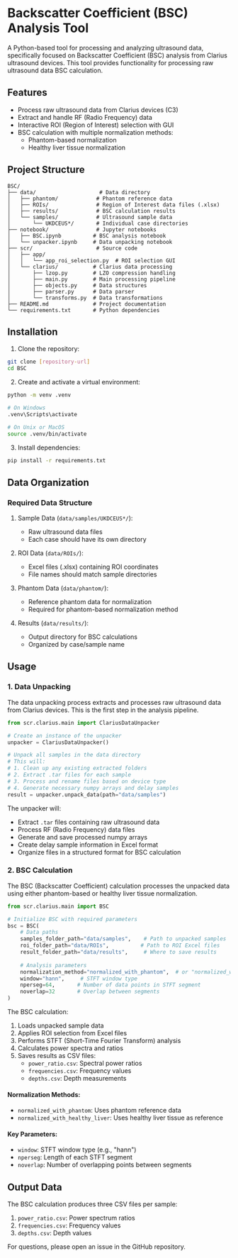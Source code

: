 # Backscatter Coefficient (BSC) Analysis Tool

A Python-based tool for processing and analyzing ultrasound data, specifically focused on Backscatter Coefficient (BSC) analysis from Clarius ultrasound devices. This tool provides functionality for processing raw ultrasound data BSC calculation.

## Features

- Process raw ultrasound data from Clarius devices (C3)
- Extract and handle RF (Radio Frequency) data
- Interactive ROI (Region of Interest) selection with GUI
- BSC calculation with multiple normalization methods:
  - Phantom-based normalization
  - Healthy liver tissue normalization


## Project Structure

```
BSC/
├── data/                    # Data directory
│   ├── phantom/            # Phantom reference data
│   ├── ROIs/               # Region of Interest data files (.xlsx)
│   ├── results/            # BSC calculation results
│   └── samples/            # Ultrasound sample data
│       └── UKDCEUS*/       # Individual case directories
├── notebook/               # Jupyter notebooks
│   ├── BSC.ipynb          # BSC analysis notebook
│   └── unpacker.ipynb     # Data unpacking notebook
├── scr/                    # Source code
│   ├── app/
│   │   └── app_roi_selection.py  # ROI selection GUI
│   └── clarius/           # Clarius data processing
│       ├── lzop.py        # LZO compression handling
│       ├── main.py        # Main processing pipeline
│       ├── objects.py     # Data structures
│       ├── parser.py      # Data parser
│       └── transforms.py  # Data transformations
├── README.md              # Project documentation
└── requirements.txt       # Python dependencies
```

## Installation

1. Clone the repository:
```bash
git clone [repository-url]
cd BSC
```

2. Create and activate a virtual environment:
```bash
python -m venv .venv

# On Windows
.venv\Scripts\activate

# On Unix or MacOS
source .venv/bin/activate
```

3. Install dependencies:
```bash
pip install -r requirements.txt
```

## Data Organization

### Required Data Structure

1. Sample Data (`data/samples/UKDCEUS*/`):
   - Raw ultrasound data files
   - Each case should have its own directory

2. ROI Data (`data/ROIs/`):
   - Excel files (.xlsx) containing ROI coordinates
   - File names should match sample directories

3. Phantom Data (`data/phantom/`):
   - Reference phantom data for normalization
   - Required for phantom-based normalization method

4. Results (`data/results/`):
   - Output directory for BSC calculations
   - Organized by case/sample name

## Usage

### 1. Data Unpacking

The data unpacking process extracts and processes raw ultrasound data from Clarius devices. This is the first step in the analysis pipeline.

```python
from scr.clarius.main import ClariusDataUnpacker

# Create an instance of the unpacker
unpacker = ClariusDataUnpacker()

# Unpack all samples in the data directory
# This will:
# 1. Clean up any existing extracted folders
# 2. Extract .tar files for each sample
# 3. Process and rename files based on device type
# 4. Generate necessary numpy arrays and delay samples
result = unpacker.unpack_data(path="data/samples")
```

The unpacker will:
- Extract `.tar` files containing raw ultrasound data
- Process RF (Radio Frequency) data files
- Generate and save processed numpy arrays
- Create delay sample information in Excel format
- Organize files in a structured format for BSC calculation

### 2. BSC Calculation

The BSC (Backscatter Coefficient) calculation processes the unpacked data using either phantom-based or healthy liver tissue normalization.

```python
from scr.clarius.main import BSC

# Initialize BSC with required parameters
bsc = BSC(
    # Data paths
    samples_folder_path="data/samples",    # Path to unpacked samples
    roi_folder_path="data/ROIs",          # Path to ROI Excel files
    result_folder_path="data/results",     # Where to save results
    
    # Analysis parameters
    normalization_method="normalized_with_phantom",  # or "normalized_with_healthy_liver"
    window="hann",     # STFT window type
    nperseg=64,       # Number of data points in STFT segment
    noverlap=32       # Overlap between segments
)
```

The BSC calculation:
1. Loads unpacked sample data
2. Applies ROI selection from Excel files
3. Performs STFT (Short-Time Fourier Transform) analysis
4. Calculates power spectra and ratios
5. Saves results as CSV files:
   - `power_ratio.csv`: Spectral power ratios
   - `frequencies.csv`: Frequency values
   - `depths.csv`: Depth measurements

#### Normalization Methods:
- `normalized_with_phantom`: Uses phantom reference data
- `normalized_with_healthy_liver`: Uses healthy liver tissue as reference

#### Key Parameters:
- `window`: STFT window type (e.g., "hann")
- `nperseg`: Length of each STFT segment
- `noverlap`: Number of overlapping points between segments

## Output Data

The BSC calculation produces three CSV files per sample:
1. `power_ratio.csv`: Power spectrum ratios
2. `frequencies.csv`: Frequency values
3. `depths.csv`: Depth values

For questions, please open an issue in the GitHub repository. 